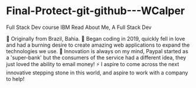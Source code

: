 # Final-Protect-git-github---WCalper
Full Stack Dev course IBM
Read About Me, A Full Stack Dev

👋 Originally from Brazil, Bahia.
💬 Began coding in 2019, quickly fell in love and had a burning desire to create amazing web applications to expand the technologies we use.
🔭 Innovation is always on my mind, Paypal started as a 'super-bank' but the consumers of the service had a different idea, they just loved the ability to email money!
⚡ I aspire to come across the next innovative stepping stone in this world, and aspire to work with a company to help!
